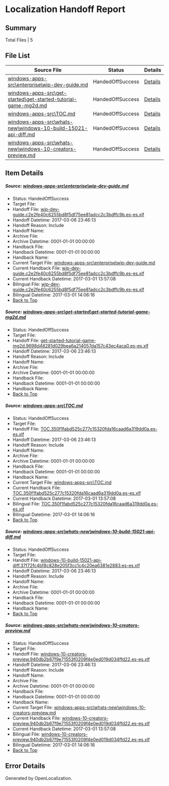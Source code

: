 # <a name='report-top'></a> Localization Handoff Report

## Summary
 Total Files | 5

## File List
 Source File | Status | Details 
 ----------- | ------ | ------- 
 [windows-apps-src\enterprise\wip-dev-guide.md](https://cpubwin.visualstudio.com/windows-uwp/_git/windows-uwp/commit/d55c61b309b506175597a89dba53f12ab410b427?path=windows-apps-src%2Fenterprise%2Fwip-dev-guide.md&_a=contents) | HandedOffSuccess | [Details](#a2888b804e66e2630e4ae93b0be31974740d9f992531)
 [windows-apps-src\get-started\get-started-tutorial-game-mg2d.md](https://cpubwin.visualstudio.com/windows-uwp/_git/windows-uwp/commit/d55c61b309b506175597a89dba53f12ab410b427?path=windows-apps-src%2Fget-started%2Fget-started-tutorial-game-mg2d.md&_a=contents) | HandedOffSuccess | [Details](#11be75de5d315a7c0e46b2699130a062bad1b2df2689)
 [windows-apps-src\TOC.md](https://cpubwin.visualstudio.com/windows-uwp/_git/windows-uwp/commit/d55c61b309b506175597a89dba53f12ab410b427?path=windows-apps-src%2FTOC.md&_a=contents) | HandedOffSuccess | [Details](#e3acc7b349bf54b5f4aff1aa87fd780af1e5a0ef7830)
 [windows-apps-src\whats-new\windows-10-build-15021-api-diff.md](https://cpubwin.visualstudio.com/windows-uwp/_git/windows-uwp/commit/d55c61b309b506175597a89dba53f12ab410b427?path=windows-apps-src%2Fwhats-new%2Fwindows-10-build-15021-api-diff.md&_a=contents) | HandedOffSuccess | [Details](#7ac12e03901755c61dc8b90aeaf9b775f774e2d07835)
 [windows-apps-src\whats-new\windows-10-creators-preview.md](https://cpubwin.visualstudio.com/windows-uwp/_git/windows-uwp/commit/d55c61b309b506175597a89dba53f12ab410b427?path=windows-apps-src%2Fwhats-new%2Fwindows-10-creators-preview.md&_a=contents) | HandedOffSuccess | [Details](#86488f8119446599ada6da7c34e0a65234ce49647836)

## Item Details
##### <a name='a2888b804e66e2630e4ae93b0be31974740d9f992531'></a> Source: [windows-apps-src\enterprise\wip-dev-guide.md](https://cpubwin.visualstudio.com/windows-uwp/_git/windows-uwp/commit/d55c61b309b506175597a89dba53f12ab410b427?path=windows-apps-src%2Fenterprise%2Fwip-dev-guide.md&_a=contents)
* Status: HandedOffSuccess
* Target File: 
* Handoff File: [wip-dev-guide.c2e2fe40c6255bd8f5df75ee81adcc2c3bdffc9b.es-es.xlf](https://cpubwin.visualstudio.com/windows-uwp/_git/WDCLib.handoff/commit/2a8ddcc55e1a7d3251a8da5c039ba6462c085657?path=ol-handoff%2Fcpubwin%2Fwindows-uwp.es-es%2Fmaster%2Fwip-dev-guide.c2e2fe40c6255bd8f5df75ee81adcc2c3bdffc9b.es-es.xlf&_a=contents)
* Handoff Datetime: 2017-03-06 23:46:13
* Handoff Reason: Include
* Handoff Name: 
* Archive File: 
* Archive Datetime: 0001-01-01 00:00:00
* Handback File: 
* Handback Datetime: 0001-01-01 00:00:00
* Handback Name: 
* Current Target File: [windows-apps-src\enterprise\wip-dev-guide.md](https://cpubwin.visualstudio.com/windows-uwp/_git/windows-uwp.es-es/commit/46e2fa25fed70b8e4babe20bdd1ed7734b3cdd4d?path=windows-apps-src%2Fenterprise%2Fwip-dev-guide.md&_a=contents)
* Current Handback File: [wip-dev-guide.c2e2fe40c6255bd8f5df75ee81adcc2c3bdffc9b.es-es.xlf](https://cpubwin.visualstudio.com/windows-uwp/_git/WDCLib.handback/commit/e7927e830d8205134fe2d13b63256ee9025999ee?path=ol-handback%2Fcpubwin%2Fwindows-uwp.es-es%2Fmaster%2Fwip-dev-guide.c2e2fe40c6255bd8f5df75ee81adcc2c3bdffc9b.es-es.xlf&_a=contents)
* Current Handback Datetime: 2017-03-01 13:57:08
* Bilingual File: [wip-dev-guide.c2e2fe40c6255bd8f5df75ee81adcc2c3bdffc9b.es-es.xlf](https://cpubwin.visualstudio.com/windows-uwp/_git/WDCLib.handback/commit/e7927e830d8205134fe2d13b63256ee9025999ee?path=ol-handback%2Fcpubwin%2Fwindows-uwp.es-es%2Fmaster%2Fwip-dev-guide.c2e2fe40c6255bd8f5df75ee81adcc2c3bdffc9b.es-es.xlf&_a=contents)
* Bilingual Datetime: 2017-03-01 14:06:16
* [Back to Top](#report-top)

##### <a name='11be75de5d315a7c0e46b2699130a062bad1b2df2689'></a> Source: [windows-apps-src\get-started\get-started-tutorial-game-mg2d.md](https://cpubwin.visualstudio.com/windows-uwp/_git/windows-uwp/commit/d55c61b309b506175597a89dba53f12ab410b427?path=windows-apps-src%2Fget-started%2Fget-started-tutorial-game-mg2d.md&_a=contents)
* Status: HandedOffSuccess
* Target File: 
* Handoff File: [get-started-tutorial-game-mg2d.9698d48281d029bea6a214057da157c43ec4aca0.es-es.xlf](https://cpubwin.visualstudio.com/windows-uwp/_git/WDCLib.handoff/commit/2a8ddcc55e1a7d3251a8da5c039ba6462c085657?path=ol-handoff%2Fcpubwin%2Fwindows-uwp.es-es%2Fmaster%2Fget-started-tutorial-game-mg2d.9698d48281d029bea6a214057da157c43ec4aca0.es-es.xlf&_a=contents)
* Handoff Datetime: 2017-03-06 23:46:13
* Handoff Reason: Include
* Handoff Name: 
* Archive File: 
* Archive Datetime: 0001-01-01 00:00:00
* Handback File: 
* Handback Datetime: 0001-01-01 00:00:00
* Handback Name: 
* [Back to Top](#report-top)

##### <a name='e3acc7b349bf54b5f4aff1aa87fd780af1e5a0ef7830'></a> Source: [windows-apps-src\TOC.md](https://cpubwin.visualstudio.com/windows-uwp/_git/windows-uwp/commit/d55c61b309b506175597a89dba53f12ab410b427?path=windows-apps-src%2FTOC.md&_a=contents)
* Status: HandedOffSuccess
* Target File: 
* Handoff File: [TOC.350f1fabd525c277c15320fda16caad6a319dd0a.es-es.xlf](https://cpubwin.visualstudio.com/windows-uwp/_git/WDCLib.handoff/commit/2a8ddcc55e1a7d3251a8da5c039ba6462c085657?path=ol-handoff%2Fcpubwin%2Fwindows-uwp.es-es%2Fmaster%2FTOC.350f1fabd525c277c15320fda16caad6a319dd0a.es-es.xlf&_a=contents)
* Handoff Datetime: 2017-03-06 23:46:13
* Handoff Reason: Include
* Handoff Name: 
* Archive File: 
* Archive Datetime: 0001-01-01 00:00:00
* Handback File: 
* Handback Datetime: 0001-01-01 00:00:00
* Handback Name: 
* Current Target File: [windows-apps-src\TOC.md](https://cpubwin.visualstudio.com/windows-uwp/_git/windows-uwp.es-es/commit/46e2fa25fed70b8e4babe20bdd1ed7734b3cdd4d?path=windows-apps-src%2FTOC.md&_a=contents)
* Current Handback File: [TOC.350f1fabd525c277c15320fda16caad6a319dd0a.es-es.xlf](https://cpubwin.visualstudio.com/windows-uwp/_git/WDCLib.handback/commit/e7927e830d8205134fe2d13b63256ee9025999ee?path=ol-handback%2Fcpubwin%2Fwindows-uwp.es-es%2Fmaster%2FTOC.350f1fabd525c277c15320fda16caad6a319dd0a.es-es.xlf&_a=contents)
* Current Handback Datetime: 2017-03-01 13:57:08
* Bilingual File: [TOC.350f1fabd525c277c15320fda16caad6a319dd0a.es-es.xlf](https://cpubwin.visualstudio.com/windows-uwp/_git/WDCLib.handback/commit/e7927e830d8205134fe2d13b63256ee9025999ee?path=ol-handback%2Fcpubwin%2Fwindows-uwp.es-es%2Fmaster%2FTOC.350f1fabd525c277c15320fda16caad6a319dd0a.es-es.xlf&_a=contents)
* Bilingual Datetime: 2017-03-01 14:06:16
* [Back to Top](#report-top)

##### <a name='7ac12e03901755c61dc8b90aeaf9b775f774e2d07835'></a> Source: [windows-apps-src\whats-new\windows-10-build-15021-api-diff.md](https://cpubwin.visualstudio.com/windows-uwp/_git/windows-uwp/commit/d55c61b309b506175597a89dba53f12ab410b427?path=windows-apps-src%2Fwhats-new%2Fwindows-10-build-15021-api-diff.md&_a=contents)
* Status: HandedOffSuccess
* Target File: 
* Handoff File: [windows-10-build-15021-api-diff.37f72fc4bf8c828e205f3cc1c4c20ea6381e2883.es-es.xlf](https://cpubwin.visualstudio.com/windows-uwp/_git/WDCLib.handoff/commit/2a8ddcc55e1a7d3251a8da5c039ba6462c085657?path=ol-handoff%2Fcpubwin%2Fwindows-uwp.es-es%2Fmaster%2Fwindows-10-build-15021-api-diff.37f72fc4bf8c828e205f3cc1c4c20ea6381e2883.es-es.xlf&_a=contents)
* Handoff Datetime: 2017-03-06 23:46:13
* Handoff Reason: Include
* Handoff Name: 
* Archive File: 
* Archive Datetime: 0001-01-01 00:00:00
* Handback File: 
* Handback Datetime: 0001-01-01 00:00:00
* Handback Name: 
* [Back to Top](#report-top)

##### <a name='86488f8119446599ada6da7c34e0a65234ce49647836'></a> Source: [windows-apps-src\whats-new\windows-10-creators-preview.md](https://cpubwin.visualstudio.com/windows-uwp/_git/windows-uwp/commit/d55c61b309b506175597a89dba53f12ab410b427?path=windows-apps-src%2Fwhats-new%2Fwindows-10-creators-preview.md&_a=contents)
* Status: HandedOffSuccess
* Target File: 
* Handoff File: [windows-10-creators-preview.940db2b67f9e71553f0209f4e0ed019d034ffd22.es-es.xlf](https://cpubwin.visualstudio.com/windows-uwp/_git/WDCLib.handoff/commit/2a8ddcc55e1a7d3251a8da5c039ba6462c085657?path=ol-handoff%2Fcpubwin%2Fwindows-uwp.es-es%2Fmaster%2Fwindows-10-creators-preview.940db2b67f9e71553f0209f4e0ed019d034ffd22.es-es.xlf&_a=contents)
* Handoff Datetime: 2017-03-06 23:46:13
* Handoff Reason: Include
* Handoff Name: 
* Archive File: 
* Archive Datetime: 0001-01-01 00:00:00
* Handback File: 
* Handback Datetime: 0001-01-01 00:00:00
* Handback Name: 
* Current Target File: [windows-apps-src\whats-new\windows-10-creators-preview.md](https://cpubwin.visualstudio.com/windows-uwp/_git/windows-uwp.es-es/commit/46e2fa25fed70b8e4babe20bdd1ed7734b3cdd4d?path=windows-apps-src%2Fwhats-new%2Fwindows-10-creators-preview.md&_a=contents)
* Current Handback File: [windows-10-creators-preview.940db2b67f9e71553f0209f4e0ed019d034ffd22.es-es.xlf](https://cpubwin.visualstudio.com/windows-uwp/_git/WDCLib.handback/commit/e7927e830d8205134fe2d13b63256ee9025999ee?path=ol-handback%2Fcpubwin%2Fwindows-uwp.es-es%2Fmaster%2Fwindows-10-creators-preview.940db2b67f9e71553f0209f4e0ed019d034ffd22.es-es.xlf&_a=contents)
* Current Handback Datetime: 2017-03-01 13:57:08
* Bilingual File: [windows-10-creators-preview.940db2b67f9e71553f0209f4e0ed019d034ffd22.es-es.xlf](https://cpubwin.visualstudio.com/windows-uwp/_git/WDCLib.handback/commit/e7927e830d8205134fe2d13b63256ee9025999ee?path=ol-handback%2Fcpubwin%2Fwindows-uwp.es-es%2Fmaster%2Fwindows-10-creators-preview.940db2b67f9e71553f0209f4e0ed019d034ffd22.es-es.xlf&_a=contents)
* Bilingual Datetime: 2017-03-01 14:06:16
* [Back to Top](#report-top)


## Error Details

Generated by OpenLocalization.
